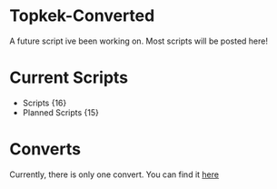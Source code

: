 # Topkek-Converted
A future script ive been working on. Most scripts will be posted here!

# Current Scripts
- Scripts {16}
- Planned Scripts {15}

# Converts
Currently, there is only one convert.
You can find it [here](https://pastebin.com/7W4925q4)
